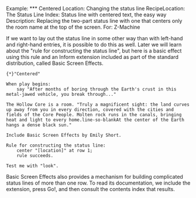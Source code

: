 Example: *** Centered
Location: Changing the status line
RecipeLocation: The Status Line
Index: Status line with centered text, the easy way
Description: Replacing the two-part status line with one that centers only the room name at the top of the screen.
For: Z-Machine

[ZL: "included as part of the standard distribution..."]::

  
If we want to lay out the status line in some other way than with left-hand and right-hand entries, it is possible to do this as well. Later we will learn about the "rule for constructing the status line", but here is a basic effect using this rule and an Inform extension included as part of the standard distribution, called Basic Screen Effects.

  

``` inform7
{*}"Centered"

When play begins:
	say "After months of boring through the Earth's crust in this metal-jawed vehicle, you break through..."

The Hollow Core is a room. "Truly a magnificent sight: the land curves up away from you in every direction, covered with the cities and fields of the Core People. Molten rock runs in the canals, bringing heat and light to every home.line-so-blankAt the center of the Earth hangs a dense black sun."

Include Basic Screen Effects by Emily Short.

Rule for constructing the status line:
	center "[location]" at row 1;
	rule succeeds.

Test me with "look".
```

  
Basic Screen Effects also provides a mechanism for building complicated status lines of more than one row. To read its documentation, we include the extension, press Go!, and then consult the contents index that results.

